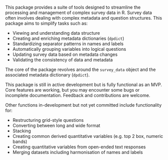 This package provides a suite of tools designed to streamline the processing and management of complex survey data in R. Survey data often involves dealing with complex metadata and question structures. This package aims to simplify tasks such as:

-   Viewing and understanding data structure
-   Creating and enriching metadata dictionaries (`dpdict`)
-   Standardizing separator patterns in names and labels
-   Automatically grouping variables into logical questions
-   Updating survey data based on metadata changes
-   Validating the consistency of data and metadata

The core of the package revolves around the `survey_data` object and the associated metadata dictionary (`dpdict`).

This package is still in active development but is fully functional as an MVP. Core features are working, but you may encounter some bugs or incomplete documentation. Feedback and contributions are welcome.

Other functions in-development but not yet committed include functionality for:
- Restructuring grid-style questions
- Converting between long and wide format
- Stacking
- Creating common derived quantitative variables (e.g. top 2 box, numeric bands)
- Creating quantitative variables from open-ended text responses
- Merging datasets including harmonisation of names and labels
